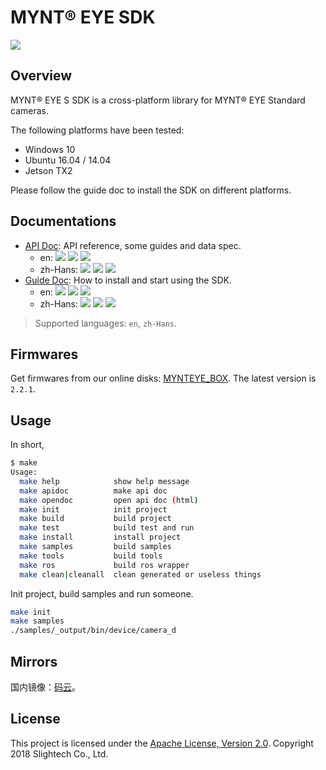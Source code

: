 # MYNT® EYE SDK

[![](https://img.shields.io/badge/MYNT%20EYE%20SDK-2.2.1--rc-brightgreen.svg?style=flat)](https://github.com/slightech/MYNT-EYE-S-SDK)

## Overview

MYNT® EYE S SDK is a cross-platform library for MYNT® EYE Standard cameras.

The following platforms have been tested:

* Windows 10
* Ubuntu 16.04 / 14.04
* Jetson TX2

Please follow the guide doc to install the SDK on different platforms.

## Documentations

* [API Doc](https://github.com/slightech/MYNT-EYE-S-SDK/releases): API reference, some guides and data spec.
  * en: [![](https://img.shields.io/badge/Download-PDF-blue.svg?style=flat)](https://github.com/slightech/MYNT-EYE-S-SDK/files/2501756/mynt-eye-sdk-apidoc-2.2.1-rc-en.pdf) [![](https://img.shields.io/badge/Download-HTML-blue.svg?style=flat)](https://github.com/slightech/MYNT-EYE-S-SDK/files/2501763/mynt-eye-sdk-apidoc-2.2.1-rc-en.zip) [![](https://img.shields.io/badge/Online-HTML-blue.svg?style=flat)](https://slightech.github.io/MYNT-EYE-S-SDK/)
  * zh-Hans: [![](https://img.shields.io/badge/Download-PDF-blue.svg?style=flat)](https://github.com/slightech/MYNT-EYE-S-SDK/files/2501770/mynt-eye-sdk-apidoc-2.2.1-rc-zh-Hans.pdf) [![](https://img.shields.io/badge/Download-HTML-blue.svg?style=flat)](https://github.com/slightech/MYNT-EYE-S-SDK/files/2501782/mynt-eye-sdk-apidoc-2.2.1-rc-zh-Hans.zip) [![](https://img.shields.io/badge/Online-HTML-blue.svg?style=flat)](http://doc.myntai.com/resource/api/mynt-eye-sdk-apidoc-2.2.1-rc-zh-Hans/mynt-eye-sdk-apidoc-2.2.1-rc-zh-Hans/index.html)
* [Guide Doc](https://github.com/slightech/MYNT-EYE-SDK-2-Guide/releases): How to install and start using the SDK.
  * en: [![](https://img.shields.io/badge/Download-PDF-blue.svg?style=flat)](https://github.com/slightech/MYNT-EYE-SDK-2-Guide/files/2501821/mynt-eye-sdk-guide-2.2.1-rc-en.pdf) [![](https://img.shields.io/badge/Download-HTML-blue.svg?style=flat)](https://github.com/slightech/MYNT-EYE-SDK-2-Guide/files/2501822/mynt-eye-sdk-guide-2.2.1-rc-en.zip) [![](https://img.shields.io/badge/Online-HTML-blue.svg?style=flat)](https://slightech.github.io/MYNT-EYE-SDK-2-Guide/)
  * zh-Hans: [![](https://img.shields.io/badge/Download-PDF-blue.svg?style=flat)](https://github.com/slightech/MYNT-EYE-SDK-2-Guide/files/2501823/mynt-eye-sdk-guide-2.2.1-rc-zh-Hans.pdf) [![](https://img.shields.io/badge/Download-HTML-blue.svg?style=flat)](https://github.com/slightech/MYNT-EYE-SDK-2-Guide/files/2501827/mynt-eye-sdk-guide-2.2.1-rc-zh-Hans.zip) [![](https://img.shields.io/badge/Online-HTML-blue.svg?style=flat)](http://doc.myntai.com/resource/sdk/mynt-eye-sdk-guide-2.2.1-rc-zh-Hans/mynt-eye-sdk-guide-2.2.1-rc-zh-Hans/index.html)

> Supported languages: `en`, `zh-Hans`.

## Firmwares

[MYNTEYE_BOX]: http://doc.myntai.com/mynteye/s/download

Get firmwares from our online disks: [MYNTEYE_BOX][]. The latest version is `2.2.1`.

## Usage

In short,

```bash
$ make
Usage:
  make help            show help message
  make apidoc          make api doc
  make opendoc         open api doc (html)
  make init            init project
  make build           build project
  make test            build test and run
  make install         install project
  make samples         build samples
  make tools           build tools
  make ros             build ros wrapper
  make clean|cleanall  clean generated or useless things
```

Init project, build samples and run someone.

```bash
make init
make samples
./samples/_output/bin/device/camera_d
```

## Mirrors

国内镜像：[码云](https://gitee.com/mynt/MYNT-EYE-S-SDK)。

## License

This project is licensed under the [Apache License, Version 2.0](LICENSE). Copyright 2018 Slightech Co., Ltd.
